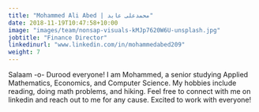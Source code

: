 ```yaml
---
title: "Mohammed Ali Abed | محمدعلی عابد"
date: 2018-11-19T10:47:58+10:00
image: "images/team/nonsap-visuals-kMJp7620W6U-unsplash.jpg"
jobtitle: "Finance Director"
linkedinurl: "www.linkedin.com/in/mohammedabed209"
weight: 7
---
```


Salaam -o- Durood everyone! I am Mohammed, a senior studying Applied Mathematics, Economics, and Computer Science. My hobbies include reading, doing math problems, and hiking. Feel free to connect with me on linkedin and reach out to me for any cause. Excited to work with everyone!
